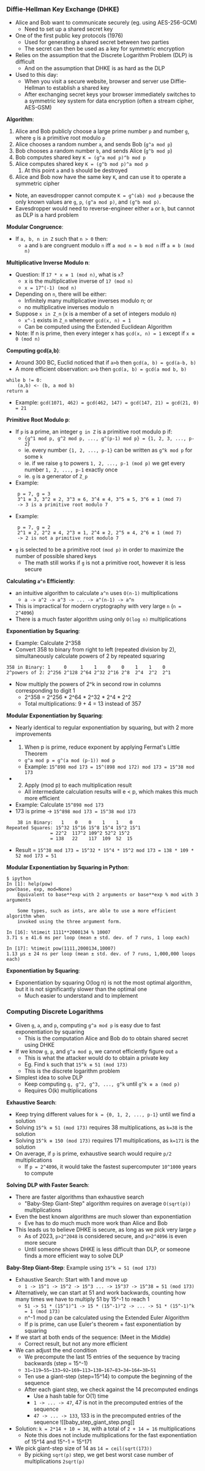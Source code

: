 ### Diffie-Hellman Key Exchange (DHKE)
 - Alice and Bob want to communicate securely (eg. using AES-256-GCM)
	 - Need to set up a shared secret key
 - One of the first public key protocols (1976)
	 - Used for generating a shared secret between two parties
	 - The secret can then be used as a key for symmetric encryption
 - Relies on the assumption that the Discrete Logarithm Problem (DLP) is difficult
	 - And on the assumption that DHKE is as hard as the DLP
 - Used to this day:
	 - When you visit a secure website, browser and server use Diffie-Hellman to establish a shared key
	 - After exchanging secret keys your browser immediately switches to a symmetric key system for data encryption (often a stream cipher, AES-GSM)

**Algorithm**:
1. Alice and Bob publicly choose a large prime number `p` and number `g`, where `g` is a primitive root modulo `p`
2. Alice chooses a random number `a`, and sends Bob (`g^a mod p`)
3. Bob chooses a random number `b`, and sends Alice (`g^b mod p`)
4. Bob computes shared key `K = (g^a mod p)^b mod p`
5. Alice computes shared key `K = (g^b mod p)^a mod p`
	1. At this point `a` and `b` should be destroyed
6. Alice and Bob now have  the same key `K`, and can use it to operate a symmetric cipher
 - Note, an eavesdropper cannot compute `K = g^(ab) mod p` because the only known values are `g`, `p`, `(g^a mod p)`, and `(g^b mod p)`.
 - Eavesdropper would need to reverse-engineer either `a` or `b`, but cannot as DLP is a hard problem

**Modular Congruence**:
 - If `a, b, n in Z` such that `n > 0` then:
	 - `a` and `b` are congruent modulo `n` iff `a mod n = b mod n` iff `a ≡ b (mod n)`

**Multiplicative Inverse Modulo n**:
 - Question: If `17 * x ≡ 1 (mod n)`, what is `x`?
	 - x is the multiplicative inverse of `17 (mod n)`
	 - `x = 17^(-1) (mod n)`
 - Depending on `n`, there will be either:
	 - Infinitely many multiplicative inverses modulo n; or
	 - no multiplicative inverses modulo n
 - Suppose `x in Z_n` (x is a member of a set of integers modulo n)
	 - `x^-1` exists in `Z_n` whenever `gcd(x, n) = 1`
	 - Can be computed using the Extended Euclidean Algorithm
 - Note: If n is prime, then every integer x has `gcd(x, n) = 1` except if `x ≡ 0 (mod n)`

**Computing gcd(a,b)**:
 - Around 300 BC, Euclid noticed that if `a>b` then `gcd(a, b) = gcd(a-b, b)`
 - A more efficient observation: `a>b` then `gcd(a, b) = gcd(a mod b, b)`
```
while b != 0:
	(a,b) <- (b, a mod b)
return a
```
 - Example: `gcd(1071, 462) = gcd(462, 147) = gcd(147, 21) = gcd(21, 0) = 21`

**Primitive Root Modulo p**:
 - If `p` is a prime, an integer `g in Z` is a primitive root modulo p if:
	 - `{g^1 mod p, g^2 mod p, ..., g^(p-1) mod p} = {1, 2, 3, ..., p-2}`
	 - ie. every number `{1, 2, ..., p-1}` can be written as `g^k mod p` for some `k`
	 - ie. if we raise `g` to powers `1, 2, ..., p-1 (mod p)` we get every number `1, 2, ..., p-1` exactly once
	 - ie. `g` is a generator of `Z_p`
 - Example:
```
	p = 7, g = 3
	3^1 ≡ 3, 3^2 ≡ 2, 3^3 ≡ 6, 3^4 ≡ 4, 3^5 ≡ 5, 3^6 ≡ 1 (mod 7)
	-> 3 is a primitive root modulo 7
```
 - Example:
```
	p = 7, g = 2
	2^1 ≡ 2, 2^2 ≡ 4, 2^3 ≡ 1, 2^4 ≡ 2, 2^5 ≡ 4, 2^6 ≡ 1 (mod 7)
	-> 2 is not a primitive root modulo 7
```
 - `g` is selected to be a primitive root `(mod p)` in order to maximize the number of possible shared keys
	 - The math still works if `g` is not a primitive root, however it is less secure

**Calculating `a^n` Efficiently**:
 - an intuitive algorithm to calculate `a^n` uses `O(n-1)` multiplications
	 - `a -> a^2 -> a^3 -> ... -> a^(n-1) -> a^n`
 - This is impractical for modern cryptography with very large `n` (`n = 2^4096`)
 - There is a much faster algorithm using only `O(log n)` multiplications
 
 **Exponentiation by Squaring**:
  - Example: Calculate 2^358
  - Convert 358 to binary from right to left (repeated division by 2), simultaneously calculate powers of 2 by repeated squaring
```
358 in Binary: 1     0     1    1    0    0    1    1    0
2^powers of 2: 2^256 2^128 2^64 2^32 2^16 2^8  2^4  2^2  2^1
```
 - Now multiply the powers of 2^k in second row in columns corresponding to digit 1
	 - 2^358 = 2^256 * 2^64 * 2^32 * 2^4 * 2^2
	 - Total multiplications: 9 + 4 = 13 instead of 357

**Modular Exponentiation by Squaring**:
 - Nearly identical to regular exponentiation by squaring, but with 2 more improvements
 - 1. When p is prime, reduce exponent by applying Fermat's Little Theorem
	 - `g^a mod p = g^(a mod (p-1)) mod p`
	 - Example: `15^898 mod 173 = 15^(898 mod 172) mod 173 = 15^38 mod 173`
 - 2. Apply (mod p) to each multiplication result
	 - All intermediate calculation results will e < p, which makes this much more efficient
 - Example: Calculate `15^898 mod 173`
 - 173 is prime -> `15^898 mod 173 = 15^38 mod 173`
```
	38 in Binary:   1    0    0    1    1    0
Repeated Squares: 15^32 15^16 15^8 15^4 15^2 15^1
				= 22^2  117^2 109^2 52^2 15^2
				= 138   22    117  109  52  15
```
 - Result = `15^38 mod 173 = 15^32 * 15^4 * 15^2 mod 173 = 138 * 109 * 52 mod 173 = 51`

**Modular Exponentiation by Squaring in Python**:
```
$ ipython
In [1]: help(pow)
pow(base, exp, mod=None)
    Equivalent to base**exp with 2 arguments or base**exp % mod with 3 arguments

    Some types, such as ints, are able to use a more efficient algorithm when
    invoked using the three argument form.

In [16]: %timeit 1111**2000134 % 10007
3.71 s ± 41.6 ms per loop (mean ± std. dev. of 7 runs, 1 loop each)

In [17]: %timeit pow(1111,2000134,10007)
1.13 µs ± 24 ns per loop (mean ± std. dev. of 7 runs, 1,000,000 loops each)
```

**Exponentiation by Squaring**:
 - Exponentiation by squaring O(log n) is not the most optimal algorithm, but it is not significantly slower than the optimal one
	 - Much easier to understand and to implement

### Computing Discrete Logarithms
 - Given `g`, `a`, and `p`, computing `g^a mod p` is easy due to fast exponentiation by squaring
	 - This is the computation Alice and Bob do to obtain shared secret using DHKE
 - If we know `g`, `p`, and `g^a mod p`, we cannot efficiently figure out `a`
	 - This is what the attacker would do to obtain a private key
	 - Eg. Find `k` such that `15^k ≡ 51 (mod 173)`
	 - This is the discrete logarithm problem
 - Simplest idea to solve DLP
	 - Keep computing `g, g^2, g^3, ..., g^k` until `g^k ≡ a (mod p)`
	 - Requires O(k) multiplications

**Exhaustive Search**:
 - Keep trying different values for `k = {0, 1, 2, ..., p-1}` until we find a solution
 - Solving `15^k ≡ 51 (mod 173)` requires 38 multiplications, as `k=38` is the solution
 - Solving `15^k ≡ 150 (mod 173)` requires 171 multiplications, as `k=171` is the solution
 - On average, if `p` is prime, exhaustive search would require `p/2` multiplications
	 - If `p = 2^4096`, it would take the fastest supercomputer `10^1000` years to compute

**Solving DLP with Faster Search**:
 - There are faster algorithms than exhaustive search
	 - "Baby-Step Giant-Step" algorithm requires on average `O(sqrt(p))` multiplications
 - Even the best known algorithms are much slower than exponentiation
	 - Eve has to do much much more work than Alice and Bob
 - This leads us to believe DHKE is secure, as long as we pick very large `p`
	 - As of 2023, `p>2^2048` is considered secure, and `p>2^4096` is even more secure
	 - Until someone shows DHKE is less difficult than DLP, or someone finds a more efficient way to solve DLP

**Baby-Step Giant-Step**: Example using `15^k = 51 (mod 173)`
 - Exhaustive Search: Start with 1 and move up
	 - `1 -> 15^1 -> 15^2 -> 15^3 ... -> 15^37 -> 15^38 = 51 (mod 173)`
 - Alternatively, we can start at 51 and work backwards, counting how many times we have to multiply 51 by 15^-1 to reach 1
	 - `51 -> 51 * (15^1)^1 -> 15 * (15^-1)^2 -> ... -> 51 * (15^-1)^k = 1 (mod 173)`
	 - n^-1 mod p can be calculated using the Extended Euler Algorithm
	 - If p is prime, can use Euler's theorem + fast exponentiation by squaring
 - If we start at both ends of the sequence: (Meet in the Middle)
	 - Correct result, but not any more efficient
 - We can adjust the end condition
	 - We precompute the last 15 entries of the sequence by tracing backwards (step = 15^-1)
	 - `31←119←55←133←92←169←113←138←167←83←34←164←38←51`
	 - Ten use a giant-step (step=15^14) to compute the beginning of the sequence
	 - After each giant step, we check against the 14 precomputed endings
		 - Use a hash table for O(1) time
		 - `1 -> ... -> 47`, 47 is not in the precomputed entries of the sequence
		 - `47 -> ... -> 133`, 133 is in the precomputed entries of the sequence
![[baby_step_giant_step.png]]
 - Solution: `k = 2*14 + 10 = 38`, with a total of `2 + 14 = 16` multiplications
	 - Note this does not include multiplications for the fast exponentiation of 15^14 and 15^-1 = 15^171
 - We pick giant-step size of 14 as `14 = ceil(sqrt(173))`
	 - By picking `sqrt(p)` step, we get best worst case number of multiplications `2sqrt(p)`
